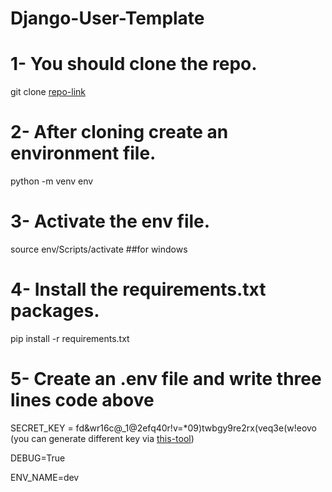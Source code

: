 # Django-User-Template

# 1- You should clone the repo. 
git clone [repo-link](https://github.com/EyyupOrdueri/Django-User-Template.git)

# 2- After cloning create an environment file.
python -m venv env

# 3- Activate the env file.
source env/Scripts/activate  ##for windows

# 4- Install the requirements.txt packages.
pip install -r requirements.txt

# 5- Create an .env file and write three lines code above
SECRET_KEY = fd&wr16c@_1@2efq40r!v=*09)twbgy9re2rx(veq3e(w!eovo (you can generate different key via [this-tool](https://djecrety.ir/))

DEBUG=True

ENV_NAME=dev
